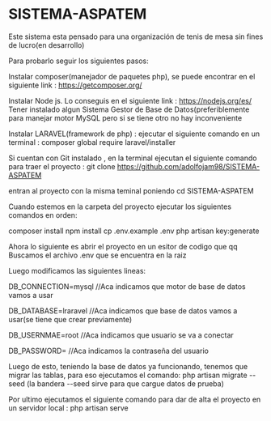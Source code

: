 # SISTEMA-ASPATEM
Este sistema esta pensado para una organización de tenis de mesa sin fines de lucro(en desarrollo)


Para probarlo seguir los siguientes pasos:

Instalar composer(manejador de paquetes php), se puede encontrar en el siguiente link : https://getcomposer.org/

Instalar Node js. Lo conseguis en el siguiente link : https://nodejs.org/es/
Tener instalado algun Sistema Gestor de Base de Datos(preferiblemente para manejar motor MySQL pero si se tiene otro no hay inconveniente

Instalar LARAVEL(framework de php) : ejecutar el siguiente comando en un terminal : composer global require laravel/installer

Si cuentan con Git instalado , en la terminal ejecutan el siguiente comando para traer el proyecto : git clone https://github.com/adolfojam98/SISTEMA-ASPATEM

entran al proyecto con la misma teminal poniendo cd SISTEMA-ASPATEM

Cuando estemos en la carpeta del proyecto ejecutar los siguientes comandos en orden:

composer install
npm install
cp .env.example .env
php artisan key:generate

Ahora lo siguiente es abrir el proyecto en un esitor de codigo
que qq
Buscamos el archivo .env que se encuentra en la raiz

Luego modificamos las siguientes lineas:

DB_CONNECTION=mysql //Aca indicamos que motor de base de datos vamos a usar

DB_DATABASE=lraravel //Aca indicamos que base de datos vamos a usar(se tiene que crear previamente)

DB_USERNMAE=root //Aca indicamos que usuario se va a conectar

DB_PASSWORD= //Aca indicamos la contraseña del usuario

Luego de esto, teniendo la base de datos ya funcionando, tenemos que migrar las tablas, para eso ejecutamos el comando: php artisan migrate --seed  (la bandera --seed sirve para que cargue datos de prueba)

Por ultimo ejecutamos el siguiente comando para dar de alta el proyecto en un servidor local : php artisan serve


